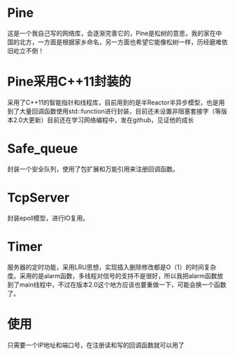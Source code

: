 # Pine
这是一个我自己写的网络库，会逐渐完善它的，Pine是松树的意思，我的家在中国的北方，一方面是根据家乡命名，另一方面也希望它能像松树一样，历经磨难依旧屹立不倒！


# Pine采用C++11封装的
采用了C++11的智能指针和线程库，目前用到的是半Reactor半异步模型，也是用到了大量回调函数使用std::function进行封装，目前还未设置非阻塞套接字（等版本2.0大更新）目前还在学习网络编程中，发在github，见证他的成长

# Safe_queue
封装一个安全队列，使用了包扩展和万能引用来注册回调函数。

# TcpServer
封装epoll模型，进行IO复用。

# Timer
服务器的定时功能，采用LRU思想，实现插入删除修改都是O（1）的时间复杂度。采用的是alarm函数，多线程对信号的支持不是很好，所以我把alarm函数放到了main线程中，不过在版本2.0这个地方应该也要重做一下，可能会换一个函数了。

# 使用
只需要一个IP地址和端口号，在注册读和写的回调函数就可以用了
